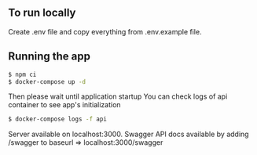 ## To run locally

Create .env file and copy everything from .env.example file.

## Running the app

```bash
$ npm ci
$ docker-compose up -d

```

Then please wait until application startup
You can check logs of api container to see app's initialization

```bash
$ docker-compose logs -f api

```

Server available on localhost:3000.
Swagger API docs available by adding /swagger to baseurl => localhost:3000/swagger

